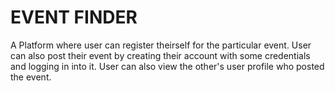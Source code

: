 # EVENT FINDER
A Platform where user can register theirself for the particular event.
User can also post their event by creating their account with some credentials and logging in into it.
User can also view the other's user profile who posted the event.